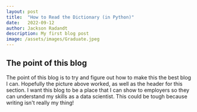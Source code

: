 ```yaml
---
layout: post
title:  "How to Read the Dictionary (in Python)"
date:   2022-09-12
author: Jackson Radandt
description: My first blog post
image: /assets/images/Graduate.jpeg
---
```


## The point of this blog
The point of this blog is to try and figure out how to make this the best blog I can. Hopefully the picture above worked, as well as the header for this section. I want this blog to be a place that I can show to employers so they can understand my skills as a data scientist. This could be tough because writing isn't really my thing!
